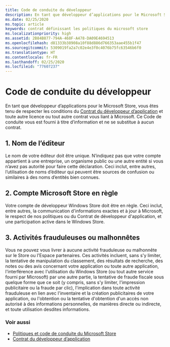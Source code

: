 ```yaml
---
title: Code de conduite du développeur
description: En tant que développeur d’applications pour le Microsoft Store, vous êtes tenu de respecter les conditions du Contrat du développeur d’application et toute autre licence ou tout autre contrat vous liant à Microsoft.
ms.date: 02/25/2020
ms.topic: article
keywords: contrat définissant les politiques du microsoft store
ms.localizationpriority: high
ms.assetid: 2B84B877-794A-468F-A478-DA09E4694513
ms.openlocfilehash: d81333b38908a10f88d886d766353aae455b1f47
ms.sourcegitcommit: 5309019fa2a7c02e4e3f0c4076b75fc63546b6f0
ms.translationtype: HT
ms.contentlocale: fr-FR
ms.lasthandoff: 02/25/2020
ms.locfileid: "77607237"
---
```

# <a name="developer-code-of-conduct"></a>Code de conduite du développeur

En tant que développeur d’applications pour le Microsoft Store, vous êtes tenu de respecter les conditions du [Contrat du développeur d’application](https://docs.microsoft.com/legal/windows/agreements/app-developer-agreement) et toute autre licence ou tout autre contrat vous liant à Microsoft. Ce Code de conduite vous est fourni à titre d’information et ne se substitue à aucun contrat.


## <a name="1-publisher-name"></a>1. Nom de l’éditeur

Le nom de votre éditeur doit être unique. N’indiquez pas que votre compte appartient à une entreprise, un organisme public ou une autre entité si vous n’avez pas autorité pour faire cette déclaration. Ceci inclut, entre autres, l’utilisation de noms d’éditeur qui peuvent être sources de confusion ou similaires à des noms d’entités bien connues.


## <a name="2-store-account-in-good-standing"></a>2. Compte Microsoft Store en règle

Votre compte de développeur Windows Store doit être en règle. Ceci inclut, entre autres, la communication d'informations exactes et à jour à Microsoft, le respect de nos politiques ou du Contrat de développeur d'application, et une participation active dans le Windows Store.


## <a name="3-fraudulent-or-dishonest-activities"></a>3. Activités frauduleuses ou malhonnêtes

Vous ne pouvez vous livrer à aucune activité frauduleuse ou malhonnête sur le Store ou l'Espace partenaires. Ces activités incluent, sans s'y limiter, la tentative de manipulation du classement, des résultats de recherche, des notes ou des avis concernant votre application ou toute autre application, l'interférence avec l'utilisation du Windows Store (ou tout autre service fourni par Microsoft) par une autre partie, la tentative de fraude fiscale sous quelque forme que ce soit (y compris, sans s'y limiter, l'impression publicitaire ou la fraude par clic), l'implication dans toute activité frauduleuse en lien avec l'inventaire et la création publicitaires de votre application, ou l'obtention ou la tentative d'obtention d'un accès non autorisé à des informations personnelles, de manières directe ou indirecte, et toute utilisation desdites informations.


### <a name="see-also"></a>Voir aussi

- [Politiques et code de conduite du Microsoft Store](store-policies-and-code-of-conduct.md)
- [Contrat du développeur d’application](https://docs.microsoft.com/legal/windows/agreements/app-developer-agreement)